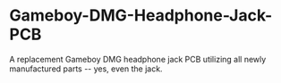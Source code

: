 # Gameboy-DMG-Headphone-Jack-PCB
A replacement Gameboy DMG headphone jack PCB utilizing all newly manufactured parts -- yes, even the jack.
